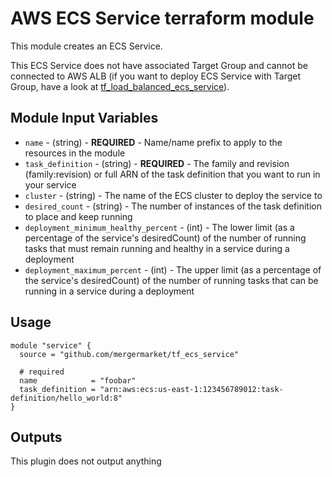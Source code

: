 AWS ECS Service terraform module
================================

This module creates an ECS Service.

This ECS Service does not have associated Target Group and cannot be connected to AWS ALB (if you want to deploy ECS Service with Target Group, have a look at [tf_load_balanced_ecs_service](https://github.com/mergermarket/tf_load_balanced_ecs_service)).

Module Input Variables
----------------------

- `name` - (string) - **REQUIRED** - Name/name prefix to apply to the resources in the module
- `task_definition` - (string) - **REQUIRED** - The family and revision (family:revision) or full ARN of the task definition that you want to run in your service
- `cluster` - (string) - The name of the ECS cluster to deploy the service to
- `desired_count` - (string) - The number of instances of the task definition to place and keep running
- `deployment_minimum_healthy_percent` - (int) - The lower limit (as a percentage of the service's desiredCount) of the number of running tasks that must remain running and healthy in a service during a deployment
- `deployment_maximum_percent` - (int) - The upper limit (as a percentage of the service's desiredCount) of the number of running tasks that can be running in a service during a deployment

Usage
-----

```hcl
module "service" {
  source = "github.com/mergermarket/tf_ecs_service"

  # required
  name            = "foobar"
  task_definition = "arn:aws:ecs:us-east-1:123456789012:task-definition/hello_world:8"
}
```

Outputs
-------

This plugin does not output anything
